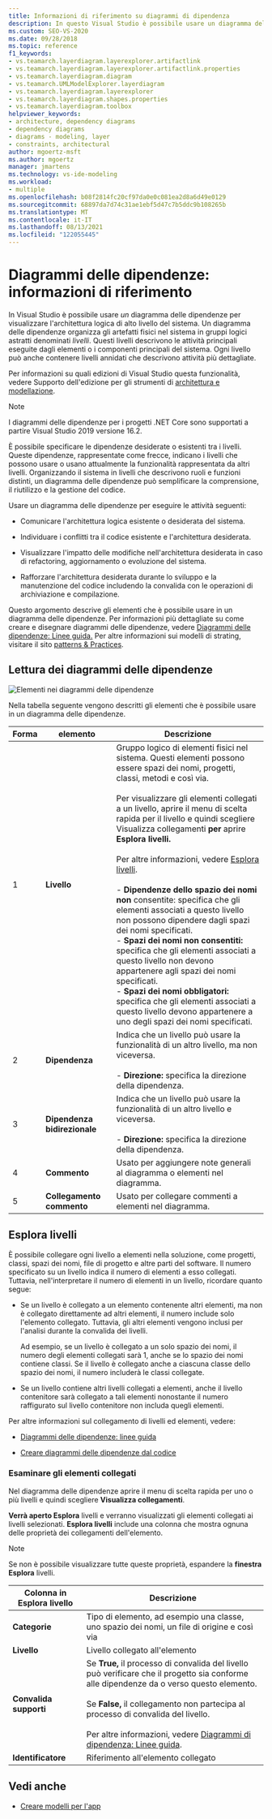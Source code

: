 ```yaml
---
title: Informazioni di riferimento su diagrammi di dipendenza
description: In questo Visual Studio è possibile usare un diagramma delle dipendenze per visualizzare l'architettura logica di alto livello del sistema.
ms.custom: SEO-VS-2020
ms.date: 09/28/2018
ms.topic: reference
f1_keywords:
- vs.teamarch.layerdiagram.layerexplorer.artifactlink
- vs.teamarch.layerdiagram.layerexplorer.artifactlink.properties
- vs.teamarch.layerdiagram.diagram
- vs.teamarch.UMLModelExplorer.layerdiagram
- vs.teamarch.layerdiagram.layerexplorer
- vs.teamarch.layerdiagram.shapes.properties
- vs.teamarch.layerdiagram.toolbox
helpviewer_keywords:
- architecture, dependency diagrams
- dependency diagrams
- diagrams - modeling, layer
- constraints, architectural
author: mgoertz-msft
ms.author: mgoertz
manager: jmartens
ms.technology: vs-ide-modeling
ms.workload:
- multiple
ms.openlocfilehash: b08f2814fc20cf97da0e0c081ea2d8a6d49e0129
ms.sourcegitcommit: 68897da7d74c31ae1ebf5d47c7b5ddc9b108265b
ms.translationtype: MT
ms.contentlocale: it-IT
ms.lasthandoff: 08/13/2021
ms.locfileid: "122055445"
---
```

# <a name="dependency-diagrams-reference"></a>Diagrammi delle dipendenze: informazioni di riferimento

In Visual Studio è possibile usare *un* diagramma delle dipendenze per visualizzare l'architettura logica di alto livello del sistema. Un diagramma delle dipendenze organizza gli artefatti fisici nel sistema in gruppi logici astratti denominati *livelli*. Questi livelli descrivono le attività principali eseguite dagli elementi o i componenti principali del sistema. Ogni livello può anche contenere livelli annidati che descrivono attività più dettagliate.

Per informazioni su quali edizioni di Visual Studio questa funzionalità, vedere Supporto dell'edizione per gli strumenti di [architettura e modellazione](../modeling/analyze-and-model-your-architecture.md#VersionSupport).

> [!NOTE]
> I diagrammi delle dipendenze per i progetti .NET Core sono supportati a partire Visual Studio 2019 versione 16.2.

È possibile specificare le dipendenze desiderate o esistenti tra i livelli. Queste dipendenze, rappresentate come frecce, indicano i livelli che possono usare o usano attualmente la funzionalità rappresentata da altri livelli. Organizzando il sistema in livelli che descrivono ruoli e funzioni distinti, un diagramma delle dipendenze può semplificare la comprensione, il riutilizzo e la gestione del codice.

Usare un diagramma delle dipendenze per eseguire le attività seguenti:

- Comunicare l'architettura logica esistente o desiderata del sistema.

- Individuare i conflitti tra il codice esistente e l'architettura desiderata.

- Visualizzare l'impatto delle modifiche nell'architettura desiderata in caso di refactoring, aggiornamento o evoluzione del sistema.

- Rafforzare l'architettura desiderata durante lo sviluppo e la manutenzione del codice includendo la convalida con le operazioni di archiviazione e compilazione.

Questo argomento descrive gli elementi che è possibile usare in un diagramma delle dipendenze. Per informazioni più dettagliate su come creare e disegnare diagrammi delle dipendenze, vedere [Diagrammi delle dipendenze: Linee guida.](../modeling/layer-diagrams-guidelines.md) Per altre informazioni sui modelli di strating, visitare il sito [patterns & Practices](https://archive.codeplex.com/?p=apparch).

## <a name="reading-dependency-diagrams"></a>Lettura dei diagrammi delle dipendenze

![Elementi nei diagrammi delle dipendenze](../modeling/media/uml_layerrefreading.png)

Nella tabella seguente vengono descritti gli elementi che è possibile usare in un diagramma delle dipendenze.

|**Forma**|**elemento**|**Descrizione**|
|-|-|-|
|1|**Livello**|Gruppo logico di elementi fisici nel sistema. Questi elementi possono essere spazi dei nomi, progetti, classi, metodi e così via.<br /><br /> Per visualizzare gli elementi collegati a un livello, aprire il menu di scelta rapida per il livello e quindi scegliere Visualizza collegamenti **per** aprire **Esplora livelli.**<br /><br /> Per altre informazioni, vedere [Esplora livelli](#Explorer).<br /><br /> -   **Dipendenze dello spazio dei nomi non** consentite: specifica che gli elementi associati a questo livello non possono dipendere dagli spazi dei nomi specificati.<br />-   **Spazi dei nomi non consentiti:** specifica che gli elementi associati a questo livello non devono appartenere agli spazi dei nomi specificati.<br />-   **Spazi dei nomi obbligatori:** specifica che gli elementi associati a questo livello devono appartenere a uno degli spazi dei nomi specificati.|
|2|**Dipendenza**|Indica che un livello può usare la funzionalità di un altro livello, ma non viceversa.<br /><br /> -   **Direzione:** specifica la direzione della dipendenza.|
|3|**Dipendenza bidirezionale**|Indica che un livello può usare la funzionalità di un altro livello e viceversa.<br /><br /> -   **Direzione:** specifica la direzione della dipendenza.|
|4|**Commento**|Usato per aggiungere note generali al diagramma o elementi nel diagramma.|
|5|**Collegamento commento**|Usato per collegare commenti a elementi nel diagramma.|

## <a name="layer-explorer"></a><a name="Explorer"></a> Esplora livelli

È possibile collegare ogni livello a elementi nella soluzione, come progetti, classi, spazi dei nomi, file di progetto e altre parti del software. Il numero specificato su un livello indica il numero di elementi a esso collegati. Tuttavia, nell'interpretare il numero di elementi in un livello, ricordare quanto segue:

- Se un livello è collegato a un elemento contenente altri elementi, ma non è collegato direttamente ad altri elementi, il numero include solo l'elemento collegato. Tuttavia, gli altri elementi vengono inclusi per l'analisi durante la convalida dei livelli.

     Ad esempio, se un livello è collegato a un solo spazio dei nomi, il numero degli elementi collegati sarà 1, anche se lo spazio dei nomi contiene classi. Se il livello è collegato anche a ciascuna classe dello spazio dei nomi, il numero includerà le classi collegate.

- Se un livello contiene altri livelli collegati a elementi, anche il livello contenitore sarà collegato a tali elementi nonostante il numero raffigurato sul livello contenitore non includa quegli elementi.

Per altre informazioni sul collegamento di livelli ed elementi, vedere:

- [Diagrammi delle dipendenze: linee guida](../modeling/layer-diagrams-guidelines.md)

- [Creare diagrammi delle dipendenze dal codice](../modeling/create-layer-diagrams-from-your-code.md)

### <a name="examine-the-linked-artifacts"></a>Esaminare gli elementi collegati

Nel diagramma delle dipendenze aprire il menu di scelta rapida per uno o più livelli e quindi scegliere **Visualizza collegamenti**.

**Verrà aperto Esplora** livelli e verranno visualizzati gli elementi collegati ai livelli selezionati. **Esplora livelli** include una colonna che mostra ognuna delle proprietà dei collegamenti dell'elemento.

> [!NOTE]
> Se non è possibile visualizzare tutte queste proprietà, espandere la **finestra Esplora** livelli.

|**Colonna in Esplora livello**|**Descrizione**|
|-|-|
|**Categorie**|Tipo di elemento, ad esempio una classe, uno spazio dei nomi, un file di origine e così via|
|**Livello**|Livello collegato all'elemento|
|**Convalida supporti**|Se **True,** il processo di convalida del livello può verificare che il progetto sia conforme alle dipendenze da o verso questo elemento.<br /><br /> Se **False,** il collegamento non partecipa al processo di convalida del livello.<br /><br /> Per altre informazioni, vedere [Diagrammi di dipendenza: Linee guida](../modeling/layer-diagrams-guidelines.md).|
|**Identificatore**|Riferimento all'elemento collegato|

## <a name="see-also"></a>Vedi anche

- [Creare modelli per l'app](../modeling/create-models-for-your-app.md)
